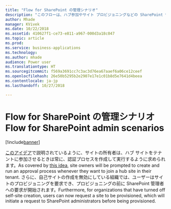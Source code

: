 ```yaml
---
title: "Flow for SharePoint の管理シナリオ"
description: "このフローは、ハブ参加やサイト プロビジョニングなどの SharePoint 管理シナリオに使用されます。"
author: Mhade
manager: KVivek
ms.date: 10/22/2018
ms.assetid: 410627f1-ce73-e811-a967-000d3a18c047
ms.topic: article
ms.prod: 
ms.service: business-applications
ms.technology: 
ms.author: mhade
audience: Power user
ms.translationtype: HT
ms.sourcegitcommit: f569a3691cc7c3ac3d76ea67aaef6a06ce12ceef
ms.openlocfilehash: 26e50b5295b2e2907e17e1c01b8d5e7641d4beea
ms.contentlocale: ja-jp
ms.lasthandoff: 10/27/2018

---
```

# <a name="flow-for-sharepoint-admin-scenarios"></a><span data-ttu-id="df09d-103">Flow for SharePoint の管理シナリオ</span><span class="sxs-lookup"><span data-stu-id="df09d-103">Flow for SharePoint admin scenarios</span></span>


[!include[banner](../../includes/banner.md)]

<span data-ttu-id="df09d-104">[このアイデア](https://powerusers.microsoft.com/t5/Flow-Ideas/Approval-of-SharePoint-Site-getting-joined-with-a-Hub-Site/idi-p/122808)で説明されているように、サイトの所有者は、ハブ サイトをテナントに参加させるときは常に、認証プロセスを作成して実行するように求められます。</span><span class="sxs-lookup"><span data-stu-id="df09d-104">As covered by [this idea](https://powerusers.microsoft.com/t5/Flow-Ideas/Approval-of-SharePoint-Site-getting-joined-with-a-Hub-Site/idi-p/122808), site owners will be prompted to create and run an approval process whenever they want to join a hub site in their tenant.</span></span>  <span data-ttu-id="df09d-105">さらに、自己サイトの作成を無効にしている組織では、ユーザーはサイトのプロビジョニングを要求でき、プロビジョニングの前に SharePoint 管理者への要求が開始されます。</span><span class="sxs-lookup"><span data-stu-id="df09d-105">Furthermore, for organizations that have turned off self-site creation, users can now request a site to be provisioned, which will initiate a request to SharePoint administrators before being provisioned.</span></span> 

